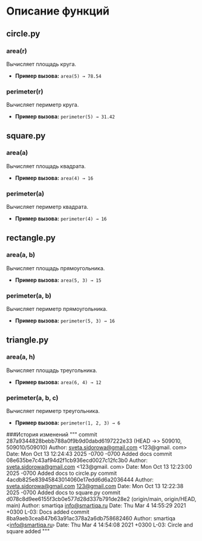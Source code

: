 # Описание функций

## circle.py

### area(r)
Вычисляет площадь круга.  
- **Пример вызова:** `area(5) → 78.54`

### perimeter(r)
Вычисляет периметр круга.  
- **Пример вызова:** `perimeter(5) → 31.42`

## square.py

### area(a)
Вычисляет площадь квадрата.  
- **Пример вызова:** `area(4) → 16`

### perimeter(a)
Вычисляет периметр квадрата.  
- **Пример вызова:** `perimeter(4) → 16`

## rectangle.py

### area(a, b)
Вычисляет площадь прямоугольника.  
- **Пример вызова:** `area(5, 3) → 15`

### perimeter(a, b)
Вычисляет периметр прямоугольника.  
- **Пример вызова:** `perimeter(5, 3) → 16`

## triangle.py

### area(a, h)
Вычисляет площадь треугольника.  
- **Пример вызова:** `area(6, 4) → 12`

### perimeter(a, b, c)
Вычисляет периметр треугольника.  
- **Пример вызова:** `perimeter(1, 2, 3) → 6`
  
###История изменений
"""
commit 287a9344828bebb788a0f9b9d0dabd6197222e33
(HEAD →> 509010,
509010/509010)
Author: sveta.sidorowa@gmail.com <123@gmail. com>
Date:
Mon Oct 13 12:24:43 2025 -0700
-0700
Added docs
commit 08e635be7c43af94d2f1cb936ecd0027c12fc3b0
Author: sveta.sidorowa@gmail.com <123@gmail. com>
Date:
Mon Oct 13 12:23:00 2025 -0700
Added docs to circle.py
commit 4acdb825e83945843014060e17edd6d6a2036444
Author: sveta.sidorowa@gmail.com <123@gmail.com>
Date: Mon Oct 13 12:22:38 2025 -0700
Added docs to square.py
commit d078c8d9ee6155f3cb0e577d28d337b791de28e2 (origin/main, origin/HEAD, main)
Author: smartiqa <info@smartiqa.ru>
Date: Thu Mar 4 14:55:29 2021 +0300
L-03: Docs added
commit 8ba9aeb3cea847b63a91ac378a2a6db758682460
Author: smartiqa <info@smartiqa.ru›
Date: Thu Mar 4 14:54:08 2021 +0300
L-03: Circle and square added
"""
